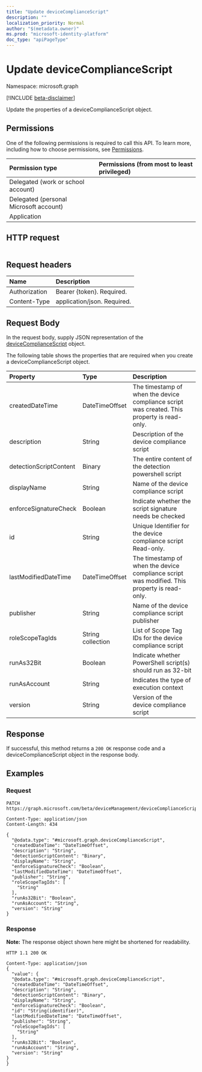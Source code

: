 ```yaml
---
title: "Update deviceComplianceScript"
description: ""
localization_priority: Normal
author: "$(metadata.owner)"
ms.prod: "microsoft-identity-platform"
doc_type: "apiPageType"
---
```


# Update deviceComplianceScript

Namespace: microsoft.graph

[!INCLUDE [beta-disclaimer](../../includes/beta-disclaimer.md)]

Update the properties of a deviceComplianceScript object.

## Permissions

One of the following permissions is required to call this API. To learn more, including how to choose permissions, see [Permissions](/graph/permissions-reference).

| Permission type                        | Permissions (from most to least privileged) |
| :------------------------------------- | :------------------------------------------ |
| Delegated (work or school account)     |                                             |
| Delegated (personal Microsoft account) |                                             |
| Application                            |                                             |

## HTTP request

<!-- {
  "blockType": "ignored"
}
-->

```http

```

## Request headers

| Name          | Description                 |
| :------------ | :-------------------------- |
| Authorization | Bearer {token}. Required.   |
| Content-Type  | application/json. Required. |

## Request Body

In the request body, supply JSON representation of the [deviceComplianceScript](../resources/intune-devicecompliancescript.md) object.

<!-- Actions and Functions -->

<!-- CRUD Methods -->

The following table shows the properties that are required when you create a deviceComplianceScript object.

| Property               | Type              | Description                                                                                  |
| :--------------------- | :---------------- | :------------------------------------------------------------------------------------------- |
| createdDateTime        | DateTimeOffset    | The timestamp of when the device compliance script was created. This property is read-only.  |
| description            | String            | Description of the device compliance script                                                  |
| detectionScriptContent | Binary            | The entire content of the detection powershell script                                        |
| displayName            | String            | Name of the device compliance script                                                         |
| enforceSignatureCheck  | Boolean           | Indicate whether the script signature needs be checked                                       |
| id                     | String            | Unique Identifier for the device compliance script Read-only.                                |
| lastModifiedDateTime   | DateTimeOffset    | The timestamp of when the device compliance script was modified. This property is read-only. |
| publisher              | String            | Name of the device compliance script publisher                                               |
| roleScopeTagIds        | String collection | List of Scope Tag IDs for the device compliance script                                       |
| runAs32Bit             | Boolean           | Indicate whether PowerShell script(s) should run as 32-bit                                   |
| runAsAccount           | String            | Indicates the type of execution context                                                      |
| version                | String            | Version of the device compliance script                                                      |

## Response

If successful, this method returns a `200 OK` response code and a deviceComplianceScript object in the response body.

## Examples

### Request

<!-- {
  "blockType": "request",
  "name": "update_devicecompliancescript"
}
-->

```http
PATCH https://graph.microsoft.com/beta/deviceManagement/deviceComplianceScripts/{id}

Content-Type: application/json
Content-Length: 434

{
  "@odata.type": "#microsoft.graph.deviceComplianceScript",
  "createdDateTime": "DateTimeOffset",
  "description": "String",
  "detectionScriptContent": "Binary",
  "displayName": "String",
  "enforceSignatureCheck": "Boolean",
  "lastModifiedDateTime": "DateTimeOffset",
  "publisher": "String",
  "roleScopeTagIds": [
    "String"
  ],
  "runAs32Bit": "Boolean",
  "runAsAccount": "String",
  "version": "String"
}

```

### Response

**Note:** The response object shown here might be shortened for readability.

<!-- {
  "blockType": "response",
  "truncated": true,
  "@odata.type": "microsoft.management.services.api.deviceComplianceScript"
}
-->

```http
HTTP 1.1 200 OK

Content-Type: application/json
{
  "value": {
  "@odata.type": "#microsoft.graph.deviceComplianceScript",
  "createdDateTime": "DateTimeOffset",
  "description": "String",
  "detectionScriptContent": "Binary",
  "displayName": "String",
  "enforceSignatureCheck": "Boolean",
  "id": "String(identifier)",
  "lastModifiedDateTime": "DateTimeOffset",
  "publisher": "String",
  "roleScopeTagIds": [
    "String"
  ],
  "runAs32Bit": "Boolean",
  "runAsAccount": "String",
  "version": "String"
}
}

```
